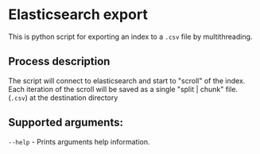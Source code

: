 # Elasticsearch export
This is python script for exporting an index to a `.csv` file by multithreading.

## Process description
The script will connect to elasticsearch and start to "scroll" of the index. <br/>
Each iteration of the scroll will be saved as a single "split | chunk" file. (`.csv`) at the destination directory

## Supported arguments:
`--help` - Prints arguments help information.